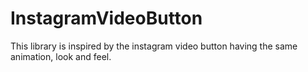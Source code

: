 # InstagramVideoButton
This library is inspired by the instagram video button having the same animation, look and feel.
